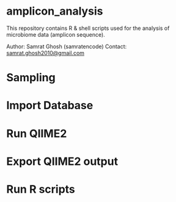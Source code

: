 # amplicon_analysis
This repository contains R & shell scripts used for the analysis of microbiome data (amplicon sequence).


Author: Samrat Ghosh (samratencode) Contact: samrat.ghosh2010@gmail.com


# Sampling



# Import Database



# Run QIIME2



# Export QIIME2 output



# Run R scripts
